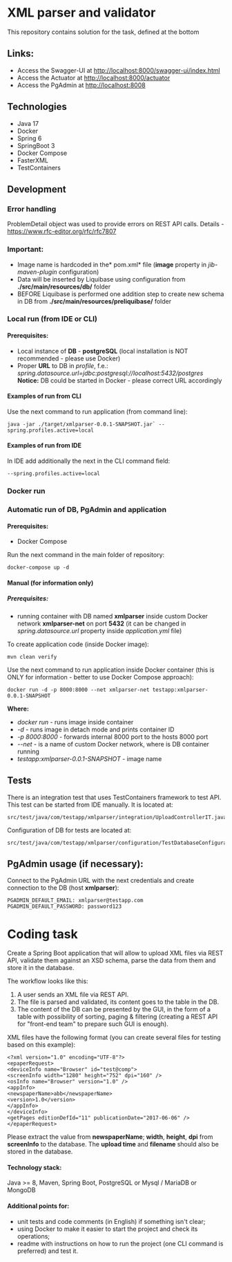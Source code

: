 # XML parser and validator

This repository contains solution for the task, defined at the bottom

## Links:
- Access the Swagger-UI at [http://localhost:8000/swagger-ui/index.html](http://localhost:8000/swagger-ui/index.html)
- Access the Actuator at [http://localhost:8000/actuator](http://localhost:8000/actuator)
- Access the PgAdmin at [http://localhost:8008](http://localhost:8008)

## Technologies
- Java 17
- Docker
- Spring 6
- SpringBoot 3
- Docker Compose
- FasterXML
- TestContainers

## Development
### Error handling
ProblemDetail object was used to provide errors on REST API calls. Details - https://www.rfc-editor.org/rfc/rfc7807

### Important:
- Image name is hardcoded in the* pom.xml* file (**image** property in *jib-maven-plugin* configuration)
- Data will be inserted by Liquibase using configuration from **./src/main/resources/db/** folder
- BEFORE Liquibase is performed one addition step to create new schema in DB
from **./src/main/resources/preliquibase/** folder

### Local run (from IDE or CLI)
#### Prerequisites:
- Local instance of **DB** - **postgreSQL** (local installation is NOT recommended - please use Docker)
- Proper **URL** to DB in *profile*, f.e.:
  *spring.datasource.url=jdbc:postgresql://localhost:5432/postgres*
  **Notice:** DB could be started in Docker - please correct URL accordingly

#### Examples of run from CLI
Use the next command to run application (from command line):
```
java -jar ./target/xmlparser-0.0.1-SNAPSHOT.jar` --spring.profiles.active=local
```

#### Examples of run from IDE
In IDE add additionally the next in the CLI command field:
```
--spring.profiles.active=local
```

### Docker run
### Automatic run of DB, PgAdmin and application
#### Prerequisites:
- Docker Compose

Run the next command in the main folder of repository:
```
docker-compose up -d
```

#### Manual (for information only)
##### Prerequisites:
- running container with DB named **xmlparser** inside custom Docker network **xmlparser-net** on port **5432**
  (it can be changed in *spring.datasource.url* property inside *application.yml* file)

To create application code (inside Docker image):
```
mvn clean verify
```

Use the next command to run application inside Docker container
(this is ONLY for information - better to use Docker Compose approach):
```
docker run -d -p 8000:8000 --net xmlparser-net testapp:xmlparser-0.0.1-SNAPSHOT
```

**Where:**
- *docker run* - runs image inside container
- *-d* - runs image in detach mode and prints container ID
- *-p 8000:8000* - forwards internal 8000 port to the hosts 8000 port
- *--net* - is a name of custom Docker network, where is DB container running
- *testapp:xmlparser-0.0.1-SNAPSHOT* - image name

## Tests
There is an integration test that uses TestContainers framework to test API.
This test can be started from IDE manually.
It is located at:
```
src/test/java/com/testapp/xmlparser/integration/UploadControllerIT.java
```
Configuration of DB for tests are located at:
```
src/test/java/com/testapp/xmlparser/configuration/TestDatabaseConfiguration.java
```

## PgAdmin usage (if necessary):
Connect to the PgAdmin URL with the next credentials and create connection to the DB (host **xmlparser**):
```
PGADMIN_DEFAULT_EMAIL: xmlparser@testapp.com
PGADMIN_DEFAULT_PASSWORD: password123
```

# Coding task

Create a Spring Boot application that will allow to upload XML files via REST API,
validate them against an XSD schema, parse the data from them and store it in the database.

The workflow looks like this:
1. A user sends an XML file via REST API.
2. The file is parsed and validated, its content goes to the table in the DB.
3. The content of the DB can be presented by the GUI, in the form of a table with possibility of sorting,
   paging & filtering (creating a REST API for "front-end team" to prepare such GUI is enough).

XML files have the following format (you can create several files for testing based on this example):
```
<?xml version="1.0" encoding="UTF-8"?>
<epaperRequest>
<deviceInfo name="Browser" id="test@comp">
<screenInfo width="1280" height="752" dpi="160" />
<osInfo name="Browser" version="1.0" />
<appInfo>
<newspaperName>abb</newspaperName>
<version>1.0</version>
</appInfo>
</deviceInfo>
<getPages editionDefId="11" publicationDate="2017-06-06" />
</epaperRequest>
```

Please extract the value from
**newspaperName**;
**width**, **height**, **dpi** from **screenInfo**
to the database.
The **upload time** and **filename** should also be stored in the database.

#### Technology stack:
Java >= 8, Maven, Spring Boot, PostgreSQL or Mysql / MariaDB or MongoDB

#### Additional points for:
- unit tests and code comments (in English) if something isn't clear;
- using Docker to make it easier to start the project and check its operations;
- readme with instructions on how to run the project (one CLI command is preferred) and test it.
